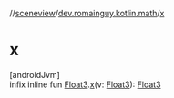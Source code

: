 //[sceneview](../../index.md)/[dev.romainguy.kotlin.math](index.md)/[x](x.md)

# x

[androidJvm]\
infix inline fun [Float3](-float3/index.md).[x](x.md)(v: [Float3](-float3/index.md)): [Float3](-float3/index.md)
